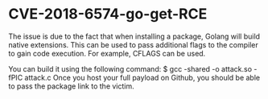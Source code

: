 # CVE-2018-6574-go-get-RCE
The issue is due to the fact that when installing a package, Golang will build native extensions. This can be used to pass additional flags to the compiler to gain code execution. For example, CFLAGS can be used.

You can build it using the following command:
$ gcc -shared -o attack.so -fPIC attack.c
Once you host your full payload on Github, you should be able to pass the package link to the victim.

